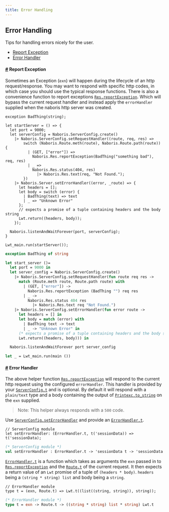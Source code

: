 ```yaml
---
title: Error Handling
---
```


## Error Handling
Tips for handling errors nicely for the user.

- [Report Exception](#report-exception)
- [Error Handler](#error-handler)

#### <a name="report-exception" href="#report-exception">#</a> Report Exception
Sometimes an Exception (`exn`) will happen during the lifecycle of an http request/response. You may want to respond with specific http codes, in which case you should use the typical response functions. There is also a convenience function to report exceptions [`Res.reportException`](/odocs/naboris/Naboris/Res/index.html#val-reportError). Which will bypass the current request handler and instead apply the `errorHandler` supplied when the naboris http server was created.

```reason
exception BadThing(string);

let startServer = () => {
  let port = 9000;
  let serverConfig = Naboris.ServerConfig.create()
    |> Naboris.ServerConfig.setRequestHandler((route, req, res) =>
        switch (Naboris.Route.meth(route), Naboris.Route.path(route)) {
          | (GET, ["error"]) =>
            Naboris.Res.reportException(BadThing("something bad"), req, res)
          | _ =>
            Naboris.Res.status(404, res)
              |> Naboris.Res.text(req, "Not Found.");
        })
    |> Naboris.Server.setErrorHandler((error, _route) => {
      let headers = [];
      let body = switch (error) {
        | BadThing(text) => text
        | _ => "Unknown Error"
      };
      // expects a promise of a tuple containing headers and the body string
      Lwt.return((headers, body));
    });

  Naboris.listenAndWaitForever(port, serverConfig);
}

Lwt_main.run(startServer());
```
```ocaml
exception BadThing of string

let start_server ()=
  let port = 9000 in
  let server_config = Naboris.ServerConfig.create()
    |> Naboris.ServerConfig.setRequestHandler(fun route req res ->
      match (Route.meth route, Route.path route) with
        | (GET, ["error"]) ->
          Naboris.Res.reportException (BadThing "") req res
        | _ ->
          Naboris.Res.status 404 res
            |> Naboris.Res.text req "Not Found.")
    |> Naboris.ServerConfig.setErrorHandler(fun error route ->
      let headers = [] in
      let body = match (error) with
        | BadThing text -> text
        | _ -> "Unknown Error" in
      (* expects a promise of a tuple containing headers and the body string *)
      Lwt.return((headers, body))) in

  Naboris.listenAndWaitForever port server_config

let _ = Lwt_main.run(main ())
```

#### <a name="error-handler" href="#error-handler">#</a> Error Handler
The above helper function [`Res.reportException`](/odocs/naboris/Naboris/Res/index.html#val-reportError) will respond to the current http request using the configured `errorHandler`. This handler is provided by your [`ServerConfig.t`](/odocs/naboris/Naboris/ServerConfig) and is optional. By default it will respond with a `plain/text` type and a body containing the output of [`Printexc.to_string`](https://caml.inria.fr/pub/docs/manual-ocaml/libref/Stdlib.Printexc.html) on the `exn` supplied.

> Note: This helper always responds with a `500` code.

Use [`ServerConfig.setErrorHandler`](/odocs/naboris/Naboris/ServerConfig/#val-setErrorHandler) and provide an [`ErrorHandler.t`](/odocs/naboris/Naboris/ErrorHandler/index.html).

```reason
// ServerConfig module
let setErrorHandler: (ErrorHandler.t, t('sessionData)) => t('sessionData);
```
```ocaml
(* ServerConfig module *)
val setErrorHandler : ErrorHandler.t -> 'sessionData t -> 'sessionData t
```

[`ErrorHandler.t`](/odocs/naboris/Naboris/ErrorHandler/index.html) is a function which takes as arguments the `exn` passed in to [`Res.reportException`](/odocs/naboris/Naboris/Res/index.html#val-reportError) and the [`Route.t`](/odocs/naboris/Naboris/Route/index.html) of the current request. It then expects a return value of an `Lwt` promise of a tuple of `(headers * body)`.  `headers` being a `(string * string) list` and body being a `string`.
```reason
// ErrorHandler module
type t = (exn, Route.t) => Lwt.t((list((string, string)), string));
```
```ocaml
(* ErrorHandler module *)
type t = exn -> Route.t -> ((string * string) list * string) Lwt.t
```
